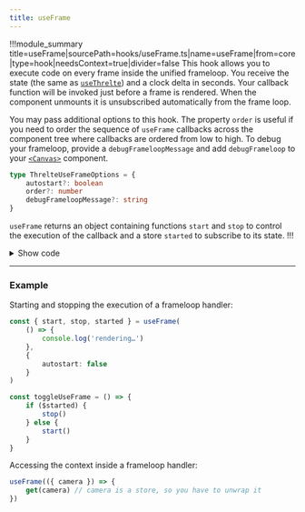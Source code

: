 ```yaml
---
title: useFrame
---
```


!!!module_summary title=useFrame|sourcePath=hooks/useFrame.ts|name=useFrame|from=core|type=hook|needsContext=true|divider=false
This hook allows you to execute code on every frame inside the unified frameloop.
You receive the state (the same as [`useThrelte`](/core/use-threlte)) and a clock delta in seconds.
Your callback function will be invoked just before a frame is rendered. When the component unmounts it is unsubscribed automatically from the frame loop.

You may pass additional options to this hook. The property `order` is useful if you need to order the sequence of `useFrame` callbacks across the component tree where callbacks are ordered from low to high. To debug your frameloop, provide a `debugFrameloopMessage` and add `debugFrameloop` to your [`<Canvas>`](/core/canvas) component.

```ts
type ThrelteUseFrameOptions = {
	autostart?: boolean
	order?: number
	debugFrameloopMessage?: string
}
```

`useFrame` returns an object containing functions `start` and `stop` to control the execution of the callback and a store `started` to subscribe to its state.
!!!

<script lang="ts">
import Wrapper from '$examples/use-frame/Wrapper.svelte'
</script>

<ExampleWrapper>
  <Wrapper />
</ExampleWrapper>

<details>
  <summary>Show code</summary>

@[code svelte|title=Wrapper.svelte](../../examples/use-frame/Wrapper.svelte)
@[code svelte|title=Scene.svelte](../../examples/use-frame/Scene.svelte)

</details>

---

### Example <!-- omit in toc -->

Starting and stopping the execution of a frameloop handler:

```ts
const { start, stop, started } = useFrame(
	() => {
		console.log('rendering…')
	},
	{
		autostart: false
	}
)

const toggleUseFrame = () => {
	if ($started) {
		stop()
	} else {
		start()
	}
}
```

Accessing the context inside a frameloop handler:

```ts
useFrame(({ camera }) => {
	get(camera) // camera is a store, so you have to unwrap it
})
```
